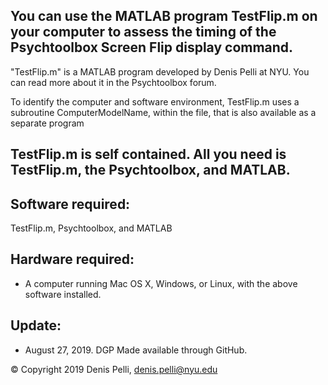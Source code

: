 ## You can use the MATLAB program TestFlip.m on your computer to assess the timing of the Psychtoolbox Screen Flip display command.

"TestFlip.m" is a MATLAB program developed by Denis Pelli at NYU. You can read more about it in the Psychtoolbox forum.

To identify the computer and software environment, TestFlip.m uses a subroutine ComputerModelName, within the file, that is also available as a separate program

## TestFlip.m is self contained. All you need is TestFlip.m, the Psychtoolbox, and MATLAB.

## Software required:

TestFlip.m, Psychtoolbox, and MATLAB

## Hardware required:

* A computer running Mac OS X, Windows, or Linux, with the above software installed. 

## Update:
* August 27, 2019. DGP Made available through GitHub.

&copy; Copyright 2019 Denis Pelli, denis.pelli@nyu.edu
